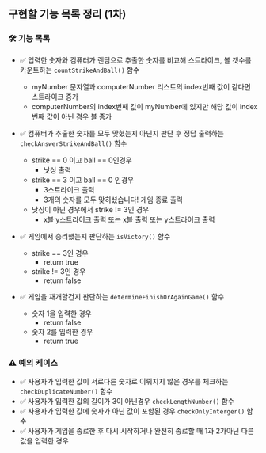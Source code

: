 ## 구현할 기능 목록 정리 (1차)

### 🛠️ 기능 목록
- ✅ 입력한 숫자와 컴퓨터가 랜덤으로 추출한 숫자를 비교해 스트라이크, 볼 갯수를 카운트하는 ```countStrikeAndBall()``` 함수
  - myNumber 문자열과 computerNumber 리스트의 index번째 값이 같다면 스트라이크 증가
  - computerNumber의 index번째 값이 myNumber에 있지만 해당 값이 index번째 값이 아닌 경우 볼 증가

      

- ✅ 컴퓨터가 추출한 숫자를 모두 맞혔는지 아닌지 판단 후 정답 출력하는 ```checkAnswerStrikeAndBall()``` 함수
  - strike == 0 이고 ball == 0인경우 
    - 낫싱 출력
  - strike == 3 이고 ball == 0 인경우
    - 3스트라이크 출력
    - 3개의 숫자를 모두 맞히셨습니다! 게임 종료 출력
  - 낫싱이 아닌 경우에서 strike != 3인 경우
    -  x볼 y스트라이크 출력 또는 x볼 출력 또는 y스트라이크 출력


- ✅ 게임에서 승리했는지 판단하는 ```isVictory()``` 함수
    - strike == 3인 경우
      - return true
    - strike != 3인 경우
      - return false



- ✅ 게임을 재개할건지 판단하는 ```determineFinishOrAgainGame()``` 함수
    - 숫자 1을 입력한 경우
      - return false 
    - 숫자 2를 입력한 경우 
      - return true

### ⚠️ 예외 케이스
- ✅ 사용자가 입력한 값이 서로다른 숫자로 이뤄지지 않은 경우를 체크하는 ```checkDuplicateNumber()``` 함수 
- ✅ 사용자가 입력한 값의 길이가 3이 아닌경우 ```checkLengthNumber()``` 함수
- ✅ 사용자가 입력한 값에 숫자가 아닌 값이 포함된 경우 ```checkOnlyInterger()``` 함수
- ✅ 사용자가 게임을 종료한 후 다시 시작하거나 완전히 종료할 때 1과 2가아닌 다른 값을 입력한 경우
